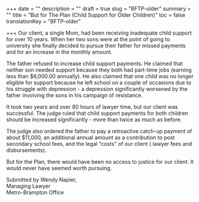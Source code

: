 +++
date = ""
description = ""
draft = true
slug = "BFTP-older"
summary = ""
title = "But for The Plan (Child Support for Older Children)"
toc = false
translationKey = "BFTP-older"

+++
Our client, a single Mom, had been receiving inadequate child support for over 10 years. When her two sons were at the point of going to university she finally decided to pursue their father for missed payments and for an increase in the monthly amount.

The father refused to increase child support payments. He claimed that neither son needed support because they both had part-time jobs (earning less than $6,000.00 annually). He also claimed that one child was no longer eligible for support because he left school on a couple of occasions due to his struggle with depression - a depression significantly worsened by the father involving the sons in his campaign of resistance.

It took two years and over 80 hours of lawyer time, but our client was successful. The judge ruled that child support payments for both children should be increased significantly - more than twice as much as before.

The judge also ordered the father to pay a retroactive catch-up payment of about $11,000, an additional annual amount as a contribution to post secondary school fees, and the legal “costs” of our client ( lawyer fees and disbursements).

But for the Plan, there would have been no access to justice for our client. It would never have seemed worth pursuing.

Submitted by Wendy Napier,  
Managing Lawyer  
Metro-Brampton Office